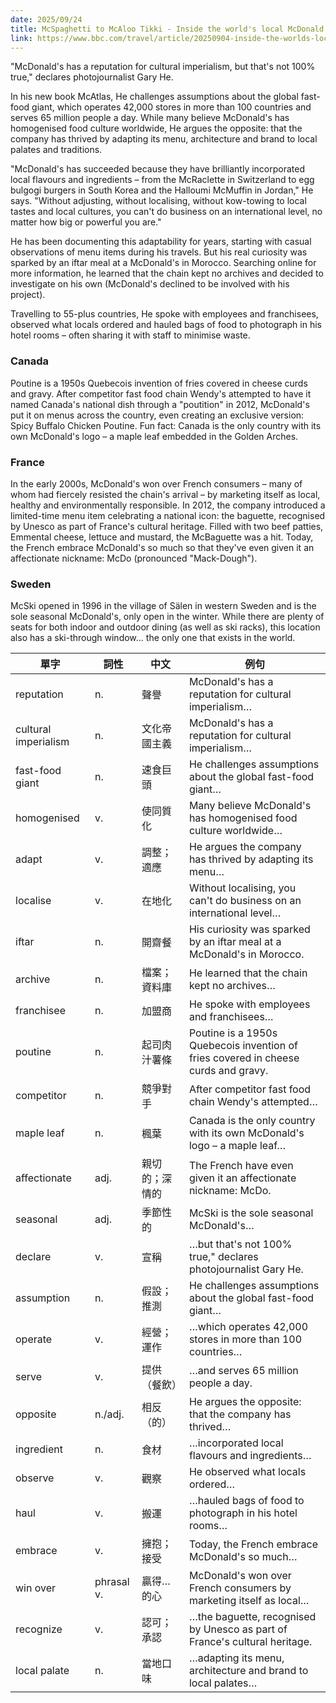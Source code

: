 ```yaml
---
date: 2025/09/24
title: McSpaghetti to McAloo Tikki - Inside the world's local McDonald's
link: https://www.bbc.com/travel/article/20250904-inside-the-worlds-local-mcdonalds
---
```


"McDonald's has a reputation for cultural imperialism, but that's not 100% true," declares photojournalist Gary He.

In his new book McAtlas, He challenges assumptions about the global fast-food giant, which operates 42,000 stores in more than 100 countries and serves 65 million people a day. While many believe McDonald's has homogenised food culture worldwide, He argues the opposite: that the company has thrived by adapting its menu, architecture and brand to local palates and traditions.

"McDonald's has succeeded because they have brilliantly incorporated local flavours and ingredients – from the McRaclette in Switzerland to egg bulgogi burgers in South Korea and the Halloumi McMuffin in Jordan," He says. "Without adjusting, without localising, without kow-towing to local tastes and local cultures, you can't do business on an international level, no matter how big or powerful you are."

He has been documenting this adaptability for years, starting with casual observations of menu items during his travels. But his real curiosity was sparked by an iftar meal at a McDonald's in Morocco. Searching online for more information, he learned that the chain kept no archives and decided to investigate on his own (McDonald's declined to be involved with his project).

Travelling to 55-plus countries, He spoke with employees and franchisees, observed what locals ordered and hauled bags of food to photograph in his hotel rooms – often sharing it with staff to minimise waste.

### **Canada**

Poutine is a 1950s Quebecois invention of fries covered in cheese curds and gravy. After competitor fast food chain Wendy's attempted to have it named Canada's national dish through a "poutition" in 2012, McDonald's put it on menus across the country, even creating an exclusive version: Spicy Buffalo Chicken Poutine. Fun fact: Canada is the only country with its own McDonald's logo – a maple leaf embedded in the Golden Arches.

### **France**

In the early 2000s, McDonald's won over French consumers – many of whom had fiercely resisted the chain's arrival – by marketing itself as local, healthy and environmentally responsible. In 2012, the company introduced a limited-time menu item celebrating a national icon: the baguette, recognised by Unesco as part of France's cultural heritage. Filled with two beef patties, Emmental cheese, lettuce and mustard, the McBaguette was a hit. Today, the French embrace McDonald's so much so that they've even given it an affectionate nickname: McDo (pronounced "Mack-Dough").

### **Sweden**

McSki opened in 1996 in the village of Sälen in western Sweden and is the sole seasonal McDonald's, only open in the winter. While there are plenty of seats for both indoor and outdoor dining (as well as ski racks), this location also has a ski-through window… the only one that exists in the world.

| 單字             | 詞性       | 中文                 | 例句 |
| ---------------- | ---------- | ------------------ | ---- |
| reputation       | n.        | 聲譽               | McDonald's has a reputation for cultural imperialism… |
| cultural imperialism | n.    | 文化帝國主義       | McDonald's has a reputation for cultural imperialism… |
| fast-food giant  | n.        | 速食巨頭           | He challenges assumptions about the global fast-food giant… |
| homogenised      | v.        | 使同質化           | Many believe McDonald's has homogenised food culture worldwide… |
| adapt            | v.        | 調整；適應         | He argues the company has thrived by adapting its menu… |
| localise         | v.        | 在地化             | Without localising, you can't do business on an international level… |
| iftar            | n.        | 開齋餐             | His curiosity was sparked by an iftar meal at a McDonald's in Morocco. |
| archive          | n.        | 檔案；資料庫       | He learned that the chain kept no archives… |
| franchisee       | n.        | 加盟商             | He spoke with employees and franchisees… |
| poutine          | n.        | 起司肉汁薯條       | Poutine is a 1950s Quebecois invention of fries covered in cheese curds and gravy. |
| competitor       | n.        | 競爭對手           | After competitor fast food chain Wendy's attempted… |
| maple leaf       | n.        | 楓葉               | Canada is the only country with its own McDonald's logo – a maple leaf… |
| affectionate     | adj.      | 親切的；深情的     | The French have even given it an affectionate nickname: McDo. |
| seasonal         | adj.      | 季節性的           | McSki is the sole seasonal McDonald's… |
| declare          | v.        | 宣稱               | …but that's not 100% true," declares photojournalist Gary He. |
| assumption       | n.        | 假設；推測         | He challenges assumptions about the global fast-food giant… |
| operate          | v.        | 經營；運作         | …which operates 42,000 stores in more than 100 countries… |
| serve            | v.        | 提供（餐飲）       | …and serves 65 million people a day. |
| opposite         | n./adj.   | 相反（的）         | He argues the opposite: that the company has thrived… |
| ingredient       | n.        | 食材               | …incorporated local flavours and ingredients… |
| observe          | v.        | 觀察               | He observed what locals ordered… |
| haul             | v.        | 搬運               | …hauled bags of food to photograph in his hotel rooms… |
| embrace          | v.        | 擁抱；接受         | Today, the French embrace McDonald's so much… |
| win over         | phrasal v.| 贏得…的心          | McDonald's won over French consumers by marketing itself as local… |
| recognize        | v.        | 認可；承認         | …the baguette, recognised by Unesco as part of France's cultural heritage. |
| local palate     | n.        | 當地口味           | …adapting its menu, architecture and brand to local palates… |
